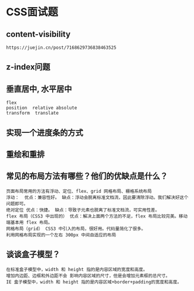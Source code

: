 # CSS面试题

## content-visibility

```
https://juejin.cn/post/7168629736838463525
```

## z-index问题

## 垂直居中, 水平居中
```
flex
position  relative absolute
transform  translate
```


## 实现一个进度条的方式

## 重绘和重排

## 常见的布局方法有哪些？他们的优缺点是什么？
```
页面布局常用的方法有浮动、定位、flex、grid 网格布局、栅格系统布局
浮动：  优点：兼容性好。 缺点：浮动会脱离标准文档流，因此要清除浮动。我们解决好这个问题即可。
绝对定位 优点：快捷。 缺点：导致子元素也脱离了标准文档流，可实用性差。
flex 布局（CSS3 中出现的） 优点：解决上面两个方法的不足，flex 布局比较完美。移动端基本用 flex 布局。
网格布局（grid） CSS3 中引入的布局，很好用。代码量简化了很多。
利用网格布局实现的一个左右 300px 中间自适应的布局
```

## 谈谈盒子模型？

```
在标准盒子模型中，width 和 height 指的是内容区域的宽度和高度。
增加内边距、边框和外边距不会 影响内容区域的尺寸，但是会增加元素框的总尺寸。
IE 盒子模型中，width 和 height 指的是内容区域+border+padding的宽度和高度。
```
